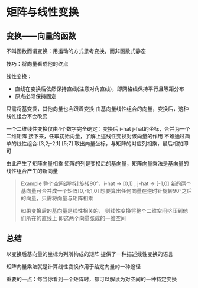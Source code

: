# 矩阵与线性变换

## 变换——向量的函数

不叫函数而谓变换：用运动的方式思考变换，而非函数式静态

技巧：将向量看成他的终点

线性变换：

- 直线在变换后依然保持直线(注意对角直线)，即网格线保持平行且等距分布
- 原点必须保持固定

只需将基变换，其他向量也会跟着变换
由基向量线性组合的向量，变换后，这种线性组合不会改变

一个二维线性变换仅由4个数字完全确定：变换后 i-hat j-hat的坐标，合并为一个二维矩阵
接下来，任取初始向量，了解上述线性变换对该向量的作用
不难通过简单的线性组合:[3,2;-2,1] [5;7] 取出向量坐标，与矩阵的对应列相乘，最后相加即可

由此产生了矩阵向量相乘
矩阵的列是变换后的基向量，矩阵向量乘法是基向量的线性组合产生的新向量

> Example
> 整个空间逆时针旋转90°，i-hat -> [0,1] , j-hat -> [-1,0]
> 新的两个基向量可合并成一个矩阵[0,-1;1,0]
> 想要算出任何向量在逆时针旋转90°之后的向量，只需将向量与矩阵相乘
>
> 如果变换后的基向量是线性相关的，
> 则线性变换将整个二维空间挤压到他们所在的直线上
> 即这两个向量张成的一维空间

## 总结

以变换后基向量的坐标为列所构成的矩阵 提供了一种描述线性变换的语言

矩阵向量乘法就是计算线性变换作用于给定向量的一种途径

重要的一点：每当你看到一个矩阵时，都可以解读为对空间的一种特定变换